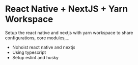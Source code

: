 # React Native + NextJS + Yarn Workspace

Setup the react native and nextjs with yarn workspace to share configurations, core modules,...

- Nohoist react native and nextjs
- Using typescript
- Setup eslint and husky
